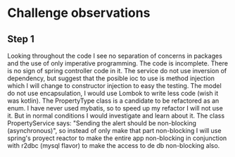 # Challenge observations

## Step 1
Looking throughout the code I see no separation of concerns in packages and the use of only imperative programming.
The code is incomplete.
There is no sign of spring controller code in it.
The service do not use inversion of dependency, but suggest that the posible ioc to use is method injection which I will change to constructor injection to easy the testing.
The model do not use encapsulation, I would use Lombok to write less code (wish it was kotlin).
The PropertyType class is a candidate to be refactored as an enum.
I have never used mybatis, so to speed up my refactor I will not use it. But in normal conditions I would investigate and learn about it.
The class PropertyService says: "Sending the alert should be non-blocking (asynchronous)", so instead of only make that part non-blocking I will use spring's proyect reactor to make the entire app non-blocking in conjunction with r2dbc (mysql flavor) to make the access to de db non-blocking also.




